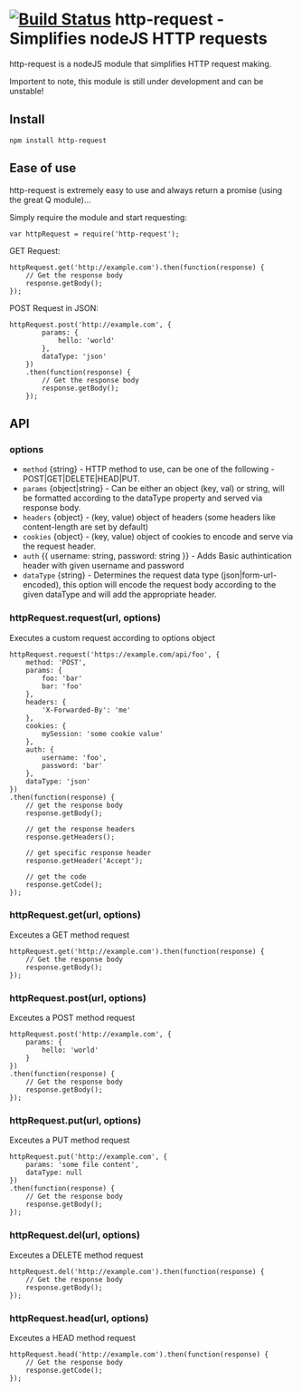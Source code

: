 [![Build Status](https://secure.travis-ci.org/ranm8/http-request.png?branch=master)](http://travis-ci.org/ranm8/http-request)
http-request - Simplifies nodeJS HTTP requests
==============================================

http-request is a nodeJS module that simplifies HTTP request making.

Importent to note, this module is still under development and can be unstable!

## Install

	npm install http-request  


## Ease of use

http-request is extremely easy to use and always return a promise (using the great Q module)...

Simply require the module and start requesting:

	var httpRequest = require('http-request'); 

GET Request:

	httpRequest.get('http://example.com').then(function(response) {
		// Get the response body
		response.getBody();
	});

POST Request in JSON:

	httpRequest.post('http://example.com', {
			params: {
				hello: 'world'
			},
			dataType: 'json'	
		})
		.then(function(response) {
			// Get the response body
			response.getBody();
		});


## API

### options

* `method` {string} - HTTP method to use, can be one of the following - POST|GET|DELETE|HEAD|PUT.
* `params` {object|string} - Can be either an object (key, val) or string, will be formatted according to the dataType property and served via response body.
* `headers` {object} - (key, value) object of headers (some headers like content-length are set by default)
* `cookies` {object} - (key, value) object of cookies to encode and serve via the request header.
* `auth` {{ username: string, password: string }} - Adds Basic authintication header with given username and password
* `dataType` {string} - Determines the request data type (json|form-url-encoded), this option will encode the request body according to the given dataType and will add the appropriate header.

### httpRequest.request(url, options)

Executes a custom request according to options object

	httpRequest.request('https://example.com/api/foo', {
		method: 'POST',
		params: {
			foo: 'bar'
			bar: 'foo'
		},
		headers: {
			'X-Forwarded-By': 'me'
		},
		cookies: {
			mySession: 'some cookie value'
		},
		auth: {
			username: 'foo',
			password: 'bar'
		},
		dataType: 'json'		
	})
	.then(function(response) {
		// get the response body
		response.getBody();
		
		// get the response headers
		response.getHeaders();
		
		// get specific response header
		response.getHeader('Accept');
		
		// get the code
		response.getCode();
	});

### httpRequest.get(url, options)

Exceutes a GET method request

	httpRequest.get('http://example.com').then(function(response) {
		// Get the response body
		response.getBody();
	});

### httpRequest.post(url, options)

Exceutes a POST method request

	httpRequest.post('http://example.com', {
		params: {
			hello: 'world'
		}
	})
	.then(function(response) {
		// Get the response body
		response.getBody();
	});


### httpRequest.put(url, options)

Exceutes a PUT method request

	httpRequest.put('http://example.com', {
		params: 'some file content',
		dataType: null	
	})
	.then(function(response) {
		// Get the response body
		response.getBody();
	});


### httpRequest.del(url, options)

Exceutes a DELETE method request

	httpRequest.del('http://example.com').then(function(response) {
		// Get the response body
		response.getBody();
	});


### httpRequest.head(url, options)

Exceutes a HEAD method request
	
	httpRequest.head('http://example.com').then(function(response) {
		// Get the response body
		response.getCode();
	});


